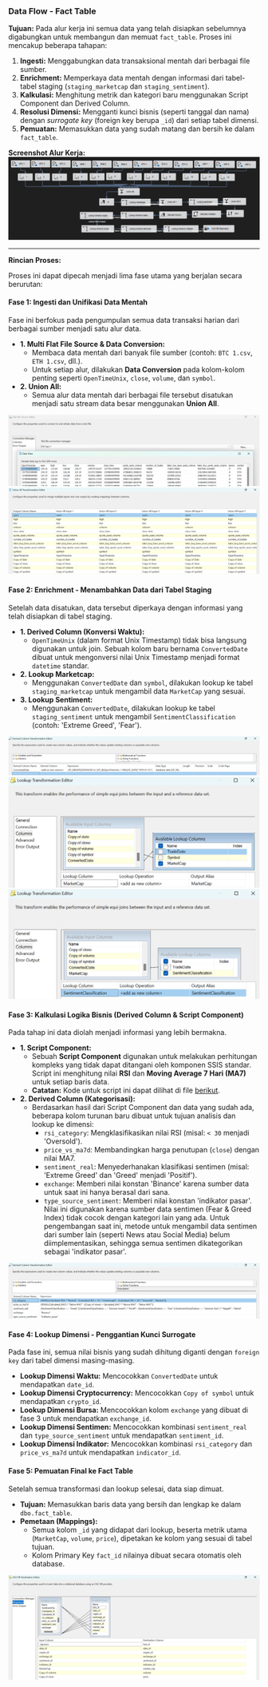 ### **Data Flow - Fact Table**

**Tujuan:** Pada alur kerja ini semua data yang telah disiapkan sebelumnya digabungkan untuk membangun dan memuat `fact_table`. Proses ini mencakup beberapa tahapan:
1.  **Ingesti:** Menggabungkan data transaksional mentah dari berbagai file sumber.
2.  **Enrichment:** Memperkaya data mentah dengan informasi dari tabel-tabel staging (`staging_marketcap` dan `staging_sentiment`).
3.  **Kalkulasi:** Menghitung metrik dan kategori baru menggunakan Script Component dan Derived Column.
4.  **Resolusi Dimensi:** Mengganti kunci bisnis (seperti tanggal dan nama) dengan *surrogate key* (foreign key berupa `_id`) dari setiap tabel dimensi.
5.  **Pemuatan:** Memasukkan data yang sudah matang dan bersih ke dalam `fact_table`.

**Screenshot Alur Kerja:**
![Alur Kerja Lengkap untuk Fact Table](img/fact-flow-task.png)

---

**Rincian Proses:**

Proses ini dapat dipecah menjadi lima fase utama yang berjalan secara berurutan:

#### Fase 1: Ingesti dan Unifikasi Data Mentah
Fase ini berfokus pada pengumpulan semua data transaksi harian dari berbagai sumber menjadi satu alur data.
* **1. Multi Flat File Source & Data Conversion:**
    * Membaca data mentah dari banyak file sumber (contoh: `BTC 1.csv`, `ETH 1.csv`, dll.).
    * Untuk setiap alur, dilakukan **Data Conversion** pada kolom-kolom penting seperti `OpenTimeUnix`, `close`, `volume`, dan `symbol`.
* **2. Union All:**
    * Semua alur data mentah dari berbagai file tersebut disatukan menjadi satu stream data besar menggunakan **Union All**.

![Contoh Flat File Source Transaksional](img/fact-flat-file-source.png)
![Menggabungkan Semua Sumber Data Transaksi](img/fact-union-all.png)

#### Fase 2: Enrichment - Menambahkan Data dari Tabel Staging
Setelah data disatukan, data tersebut diperkaya dengan informasi yang telah disiapkan di tabel staging.
* **1. Derived Column (Konversi Waktu):**
    * `OpenTimeUnix` (dalam format Unix Timestamp) tidak bisa langsung digunakan untuk join. Sebuah kolom baru bernama `ConvertedDate` dibuat untuk mengonversi nilai Unix Timestamp menjadi format `datetime` standar.
* **2. Lookup Marketcap:**
    * Menggunakan `ConvertedDate` dan `symbol`, dilakukan lookup ke tabel `staging_marketcap` untuk mengambil data `MarketCap` yang sesuai.
* **3. Lookup Sentiment:**
    * Menggunakan `ConvertedDate`, dilakukan lookup ke tabel `staging_sentiment` untuk mengambil `SentimentClassification` (contoh: 'Extreme Greed', 'Fear').

![Konversi Unix Timestamp ke Datetime](img/fact-derived-column-converteddate.png)
![Lookup ke Staging Marketcap](img/fact-lookup-staging-marketcap.png)
![Lookup ke Staging Sentiment](img/fact-lookup-staging-sentiment.png)

#### Fase 3: Kalkulasi Logika Bisnis (Derived Column & Script Component)
Pada tahap ini data diolah menjadi informasi yang lebih bermakna.
* **1. Script Component:**
    * Sebuah **Script Component** digunakan untuk melakukan perhitungan kompleks yang tidak dapat ditangani oleh komponen SSIS standar. Script ini menghitung nilai **RSI** dan **Moving Average 7 Hari (MA7)** untuk setiap baris data.
    * **Catatan:** Kode untuk script ini dapat dilihat di file [berikut](../script/CalculateIndicators.cs).
* **2. Derived Column (Kategorisasi):**
    * Berdasarkan hasil dari Script Component dan data yang sudah ada, beberapa kolom turunan baru dibuat untuk tujuan analisis dan lookup ke dimensi:
        * `rsi_category`: Mengklasifikasikan nilai RSI (misal: `< 30` menjadi 'Oversold').
        * `price_vs_ma7d`: Membandingkan harga penutupan (`close`) dengan nilai MA7.
        * `sentiment_real`: Menyederhanakan klasifikasi sentimen (misal: 'Extreme Greed' dan 'Greed' menjadi 'Positif').
        * `exchange`: Memberi nilai konstan 'Binance' karena sumber data untuk saat ini hanya berasal dari sana.
        * `type_source_sentiment`: Memberi nilai konstan 'indikator pasar'. Nilai ini digunakan karena sumber data sentimen (Fear & Greed Index) tidak cocok dengan kategori lain yang ada. Untuk pengembangan saat ini, metode untuk mengambil data sentimen dari sumber lain (seperti News atau Social Media) belum diimplementasikan, sehingga semua sentimen dikategorikan sebagai 'indikator pasar'.

![Perhitungan Kolom Turunan untuk Logika Bisnis](img/fact-derived-column-others.png)

#### Fase 4: Lookup Dimensi - Penggantian Kunci Surrogate
Pada fase ini, semua nilai bisnis yang sudah dihitung diganti dengan `foreign key` dari tabel dimensi masing-masing.
* **Lookup Dimensi Waktu:** Mencocokkan `ConvertedDate` untuk mendapatkan `date_id`.
* **Lookup Dimensi Cryptocurrency:** Mencocokkan `Copy of symbol` untuk mendapatkan `crypto_id`.
* **Lookup Dimensi Bursa:** Mencocokkan kolom `exchange` yang dibuat di fase 3 untuk mendapatkan `exchange_id`.
* **Lookup Dimensi Sentimen:** Mencocokkan kombinasi `sentiment_real` dan `type_source_sentiment` untuk mendapatkan `sentiment_id`.
* **Lookup Dimensi Indikator:** Mencocokkan kombinasi `rsi_category` dan `price_vs_ma7d` untuk mendapatkan `indicator_id`.

#### Fase 5: Pemuatan Final ke Fact Table
Setelah semua transformasi dan lookup selesai, data siap dimuat.
* **Tujuan:** Memasukkan baris data yang bersih dan lengkap ke dalam `dbo.fact_table`.
* **Pemetaan (Mappings):**
    * Semua kolom `_id` yang didapat dari lookup, beserta metrik utama (`MarketCap`, `volume`, `price`), dipetakan ke kolom yang sesuai di tabel tujuan.
    * Kolom Primary Key `fact_id` nilainya dibuat secara otomatis oleh database.

![Pemetaan Kolom Final ke Fact Table](img/fact-mapping.png)